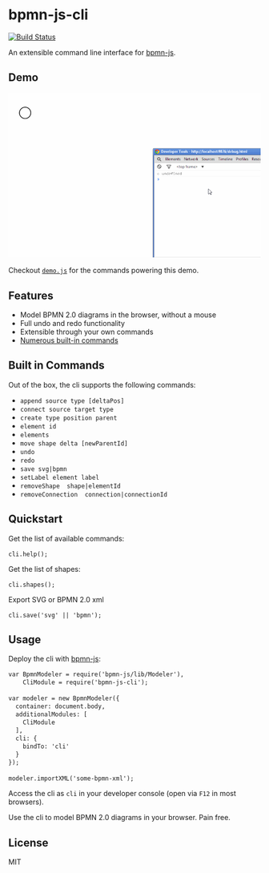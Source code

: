 # bpmn-js-cli

[![Build Status](https://travis-ci.org/bpmn-io/bpmn-js-cli.svg?branch=master)](https://travis-ci.org/bpmn-io/bpmn-js-cli)

An extensible command line interface for [bpmn-js](https://github.com/bpmn-io/bpmn-js).


## Demo

<img src="./resources/screencast.gif" style="max-width: 100%" />

Checkout [`demo.js`](./resources/demo.js) for the commands powering this demo.


## Features

* Model BPMN 2.0 diagrams in the browser, without a mouse
* Full undo and redo functionality
* Extensible through your own commands
* [Numerous built-in commands](#built-in-commands)


## Built in Commands

Out of the box, the cli supports the following commands:

 * `append source type [deltaPos]`
 * `connect source target type`
 * `create type position parent`
 * `element id`
 * `elements`
 * `move shape delta [newParentId]`
 * `undo`
 * `redo`
 * `save svg|bpmn`
 * `setLabel element label`
 * `removeShape  shape|elementId`
 * `removeConnection  connection|connectionId`


## Quickstart

Get the list of available commands:

```
cli.help();
```

Get the list of shapes:

```
cli.shapes();
```

Export SVG or BPMN 2.0 xml

```
cli.save('svg' || 'bpmn');
```


## Usage

Deploy the cli with [bpmn-js](https://github.com/bpmn-io/bpmn-js):

```
var BpmnModeler = require('bpmn-js/lib/Modeler'),
    CliModule = require('bpmn-js-cli');

var modeler = new BpmnModeler({
  container: document.body,
  additionalModules: [
    CliModule
  ],
  cli: {
    bindTo: 'cli'
  }
});

modeler.importXML('some-bpmn-xml');
```

Access the cli as `cli` in your developer console (open via `F12` in most browsers).

Use the cli to model BPMN 2.0 diagrams in your browser. Pain free.


## License

MIT
